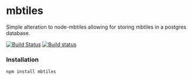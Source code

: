 # mbtiles

Simple alteration to node-mbtiles allowing for storing mbtiles in a postgres database.

[![Build Status](https://travis-ci.org/mapbox/node-mbtiles.svg?branch=master)](https://travis-ci.org/mapbox/node-mbtiles)
[![Build status](https://ci.appveyor.com/api/projects/status/04wbok5rs3eroffe)](https://ci.appveyor.com/project/Mapbox/node-mbtiles)

### Installation

    npm install mbtiles


[1]: https://github.com/mapbox/tilelive.js
[2]: http://mbtiles.org
